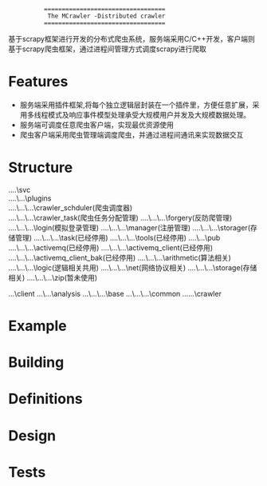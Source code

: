               ==================================
               The MCrawler -Distributed crawler
              ==================================

基于scrapy框架进行开发的分布式爬虫系统，服务端采用C/C++开发，客户端则基于scrapy爬虫框架，通过进程间管理方式调度scrapy进行爬取

Features
========
 * 服务端采用插件框架,将每个独立逻辑层封装在一个插件里，方便任意扩展，采用多线程模式及响应事件模型处理承受大规模用户并发及大规模数据处理。
 * 服务端可调度任意爬虫客户端，实现最优资源使用
 * 爬虫客户端采用爬虫管理端调度爬虫，并通过进程间通讯来实现数据交互
 

Structure
========
....\\svc  
....\\...\\plugins  
....\\...\\...\\crawler_schduler(爬虫调度器)  
....\\...\\...\\crawler_task(爬虫任务分配管理)
....\\...\\...\\forgery(反防爬管理)
....\\...\\...\\login(模拟登录管理)
....\\...\\...\\manager(注册管理)
....\\...\\...\\storager(存储管理)
....\\...\\...\\task(已经停用)
....\\...\\...\\tools(已经停用)
....\\...\\pub
....\\...\\...\\activemq(已经停用)
....\\...\\...\\activemq_client(已经停用)
....\\...\\...\\activemq_client_bak(已经停用)
....\\...\\...\\arithmetic(算法相关)
....\\...\\...\\logic(逻辑相关共用)
....\\...\\...\\net(网络协议相关)
....\\...\\...\\storage(存储相关)
....\\...\\...\\zip(暂未使用)

...\\client
...\\...\\analysis
...\\...\\...\\base
...\\...\\...\\common
...\...\crawler

Example
========



Building
========


Definitions
========


Design
========


Tests
========

